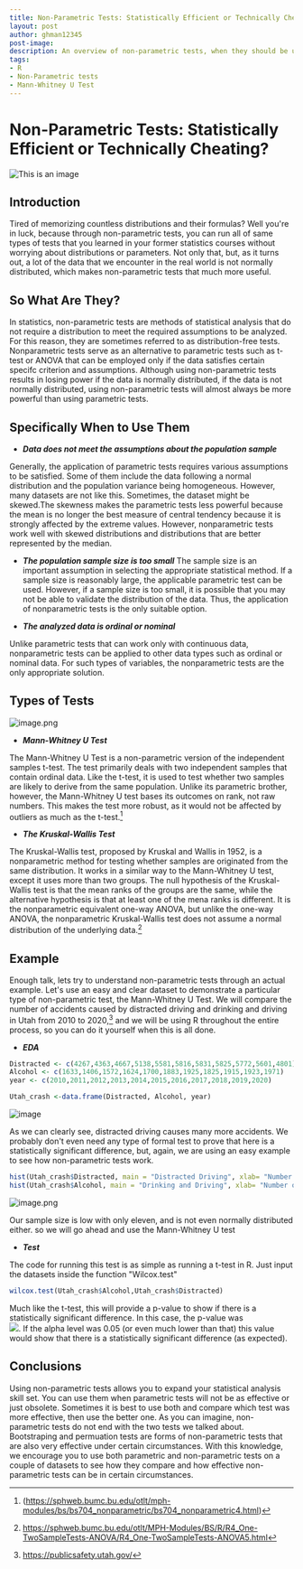 ```yaml
---
title: Non-Parametric Tests: Statistically Efficient or Technically Cheating?
layout: post
author: ghman12345
post-image:
description: An overview of non-parametric tests, when they should be used, what forms they come in, and how to use them
tags:
- R 
- Non-Parametric tests
- Mann-Whitney U Test
---
```


# Non-Parametric Tests: Statistically Efficient or Technically Cheating?
![This is an image](https://sphweb.bumc.bu.edu/otlt/mph-modules/bs/bs704_nonparametric/Nonparametric%20Wordle.png)
## Introduction
Tired of memorizing countless distributions and their formulas? Well you're in luck, because through non-parametric tests, you can run all of same types of tests that you learned in your former statistics courses without worrying about distributions or parameters. Not only that, but, as it turns out, a lot of the data that we encounter in the real world is not normally distributed, which makes non-parametric tests that much more useful.
## So What Are They?
In statistics, non-parametric tests are methods of statistical analysis that do not require a distribution to meet the required assumptions to be analyzed. For this reason, they are sometimes referred to as distribution-free tests. Nonparametric tests serve as an alternative to parametric tests such as t-test or ANOVA that can be employed only if the data satisfies certain specifc criterion and assumptions. Although using non-parametric tests results in losing power if the data is normally distributed, if the data is not normally distributed, using non-parametric tests will almost always be more powerful than using parametric tests.
## Specifically When to Use Them
- ***Data does not meet the assumptions about the population sample***

Generally, the application of parametric tests requires various assumptions to be satisfied. Some of them include the data following a normal distribution and the population variance being homogeneous. However, many datasets are not like this. Sometimes, the dataset might be skewed.The skewness makes the parametric tests less powerful because the mean is no longer the best measure of central tendency because it is strongly affected by the extreme values. However, nonparametric tests work well with skewed distributions and distributions that are better represented by the median.

- ***The population sample size is too small***
The sample size is an important assumption in selecting the appropriate statistical method. If a sample size is reasonably large, the applicable parametric test can be used. However, if a sample size is too small, it is possible that you may not be able to validate the distribution of the data. Thus, the application of nonparametric tests is the only suitable option.

- ***The analyzed data is ordinal or nominal***

Unlike parametric tests that can work only with continuous data, nonparametric tests can be applied to other data types such as ordinal or nominal data. For such types of variables, the nonparametric tests are the only appropriate solution.
## Types of Tests

![image.png](https://cdn.corporatefinanceinstitute.com/assets/nonparametric-tests.png)

 - ***Mann-Whitney U Test***

The Mann-Whitney U Test is a non-parametric version of the independent samples t-test. The test primarily deals with two independent samples that contain ordinal data. Like the t-test, it is used to test whether two samples are likely to derive from the same population. Unlike its parametric brother, however, the Mann-Whitney U test bases its outcomes on rank, not raw numbers. This makes the test more robust, as it would not be affected by outliers as much as the t-test.[^1]
[^1]: (https://sphweb.bumc.bu.edu/otlt/mph-modules/bs/bs704_nonparametric/bs704_nonparametric4.html)

- ***The Kruskal-Wallis Test***

The Kruskal-Wallis test, proposed by Kruskal and Wallis in 1952, is a nonparametric method for testing whether samples are originated from the same distribution. It works in a similar way to the Mann-Whitney U test, except it uses more than two groups. The null hypothesis of the Kruskal-Wallis test is that the mean ranks of the groups are the same, while the alternative hypothesis is that at least one of the mena ranks is different. It is the nonparametric equivalent one-way ANOVA, but unlike the one-way ANOVA, the nonparametric Kruskal-Wallis test does not assume a normal distribution of the underlying data.[^2]
[^2]:https://sphweb.bumc.bu.edu/otlt/MPH-Modules/BS/R/R4_One-TwoSampleTests-ANOVA/R4_One-TwoSampleTests-ANOVA5.html

## Example

Enough talk, lets try to understand non-parametric tests through an actual example. Let's use an easy and clear dataset to demonstrate a particular type of non-parametric test, the Mann-Whitney U Test. We will compare the number of accidents caused by distracted driving and drinking and driving in Utah from 2010 to 2020,[^3] and we will be using R throughout the entire process, so you can do it yourself when this is all done. 
[^3]:https://publicsafety.utah.gov/

- ***EDA***
```r
Distracted <- c(4267,4363,4667,5138,5581,5816,5831,5825,5772,5601,4801)
Alcohol <- c(1633,1406,1572,1624,1700,1883,1925,1825,1915,1923,1971)
year <- c(2010,2011,2012,2013,2014,2015,2016,2017,2018,2019,2020)

Utah_crash <-data.frame(Distracted, Alcohol, year)
```
![image](https://i.ibb.co/58bzRTj/EDA.jpg)

As we can clearly see, distracted driving causes many more accidents. We probably don't even need any type of formal test to prove that here is a statistically significant difference, but, again, we are using an easy example to see how non-parametric tests work. 

```r
hist(Utah_crash$Distracted, main = "Distracted Driving", xlab= "Number of Crashes")
hist(Utah_crash$Alcohol, main = "Drinking and Driving", xlab= "Number of Crashes")
```

![image.png](https://i.ibb.co/LC5bX7Q/Histograms.jpg)

Our sample size is low with only eleven, and is not even normally distributed either. so we will go ahead and use the Mann-Whitney U test

- ***Test***

The code for running this test is as simple as running a t-test in R. Just input the datasets inside the function "Wilcox.test"
```r
wilcox.test(Utah_crash$Alcohol,Utah_crash$Distracted)
```

Much like the t-test, this will provide a p-value to show if there is a statistically significant difference. In this case, the p-value was   
<img src="https://render.githubusercontent.com/render/math?math=2.8351422*10^{-6}">. If the alpha level was 0.05 (or even much lower than that)
this value would show that there is a statistically significant difference (as expected).

## Conclusions
Using non-parametric tests allows you to expand your statistical analysis skill set. 
You can use them when parametric tests will not be as effective or just obsolete. 
Sometimes it is best to use both and compare which test was more effective, then use the better one. As you can imagine, 
non-parametric tests do not end with the two tests we talked about. Bootstraping and permuation tests are forms of 
non-parametric tests that are also very effective under certain circumstances. 
With this knowledge, we encourage you to use both parametric and non-parametric tests on a couple of datasets to see how
they compare and how effective non-parametric tests can be in certain circumstances.
